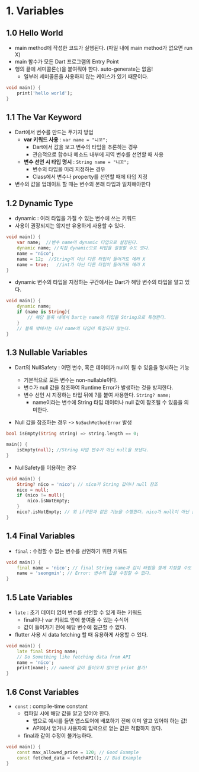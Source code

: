 # 1. Variables

## 1.0 Hello World
- main method에 작성한 코드가 실행된다. (파일 내에 main method가 없으면 run X)
- main 함수가 모든 Dart 프로그램의 Entry Point
- 행의 끝에 세미콜론(;)을 붙여줘야 한다. auto-generate는 없음!
	- 일부러 세미콜론을 사용하지 않는 케이스가 있기 때문이다.

```Dart
void main() {
	print('hello world');
}
```

## 1.1 The Var Keyword
- Dart에서 변수를 만드는 두가지 방법
	- **var 키워드 사용** : `var name = "니꼬";`
		- Dart에서 값을 보고 변수의 타입을 추론하는 경우
		- 관습적으로 함수나 메소드 내부에 지역 변수를 선언할 때 사용
	- **변수 선언 시 타입 명시** : `String name = "니꼬";`
		 - 변수의 타입을 미리 지정하는 경우
		 - Class에서 변수나 property를 선언할 때에 타입 지정
- 변수의 값을 업데이트 할 때는 변수의 본래 타입과 일치해야한다


## 1.2 Dynamic Type
- dynamic : 여러 타입을 가질 수 있는 변수에 쓰는 키워드
- 사용이 권장되지는 않지만 유용하게 사용할 수 있다.
```Dart
void main() {
	var name;  //변수 name이 dynamic 타입으로 설정된다.
	dynamic name; //직접 dynamic으로 타입을 설정할 수도 있다.
	name = "nico"; 
	name = 12;  //String이 아닌 다른 타입이 들어가도 에러 X
	name = true;   //int가 아닌 다른 타입이 들어가도 에러 X
}
```

- dynamic 변수의 타입을 지정하는 구간에서는 Dart가 해당 변수의 타입을 알고 있다.
```Dart
void main() {
	dynamic name;
	if (name is String){
		// 해당 블록 내에서 Dart는 name의 타입을 String으로 특정한다.
	}
	// 블록 밖에서는 다시 name의 타입이 특정되지 않는다.
}
```


## 1.3 Nullable Variables
- Dart의 NullSafety : 어떤 변수, 혹은 데이터가 null이 될 수 있음을 명시하는 기능
	- 기본적으로 모든 변수는 non-nullable이다.
	- 변수가 null 값을 참조하여 Runtime Error가 발생하는 것을 방지한다.
	- 변수 선언 시 지정하는 타입 뒤에 ?를 붙여 사용한다. `String? name;`
		- name이라는 변수에 String 타입 데이터나 null 값이 참조될 수 있음을 의미한다.

- Null 값을 참조하는 경우 -> `NoSuchMethodError` 발생
```Dart
bool isEmpty(String string) => string.length == 0;

main() {
	isEmpty(null); //String 타입 변수가 아닌 null을 보낸다.
}
```

- NullSafety를 이용하는 경우
```Dart
void main() {
	String? nico = 'nico'; // nico가 String 값이나 null 참조
	nico = null;
	if (nico != null){
		nico.isNotEmpty;
	}
	nico?.isNotEmpty; // 위 if구문과 같은 기능을 수행한다. nico가 null이 아닌 값을 참조하는지 체크 후 isNotEmpty를 실행.
}
```


## 1.4 Final Variables
- `final` : 수정할 수 없는 변수를 선언하기 위한 키워드
```Dart
void main() {
	final name = 'nico'; // final String name과 값이 타입을 함께 지정할 수도 있다.
	name = 'seongmin'; // Error: 변수의 값을 수정할 수 없다.
}
```


## 1.5 Late Variables
- `late` : 초기 데이터 없이 변수를 선언할 수 있게 하는 키워드
	- final이나 var 키워드 앞에 붙여줄 수 있는 수식어
	- 값이 들어가기 전에 해당 변수에 접근할 수 없다.
- flutter 사용 시 data fetching 할 때 유용하게 사용할 수 있다.

```Dart
void main() {
	late final String name;
	// Do Something like fetching data from API
	name = 'nico';
	print(name); // name에 값이 들어오지 않으면 print 불가!
}
```


## 1.6 Const Variables
- `const` : compile-time constant
	- 컴파일 시에 해당 값을 알고 있어야 한다.
		- 앱으로 예시를 들면 앱스토어에 배포하기 전에 이미 알고 있어야 하는 값!
		- API에서 얻거나 사용자의 입력으로 얻는 값은 적합하지 않다.
	- final과 같이 수정이 불가능하다.
```Dart
void main() {
	const max_allowed_price = 120; // Good Example
	const fetched_data = fetchAPI(); // Bad Example
}
```
